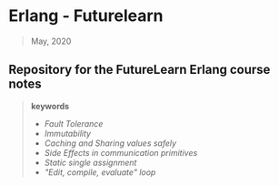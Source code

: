 # Erlang - Futurelearn

> May, 2020

## Repository for the FutureLearn Erlang course notes

> **keywords**
>
> + *Fault Tolerance*
> + *Immutability*
> + *Caching and Sharing values safely*
> + *Side Effects in communication primitives*
> + *Static single assignment*
> + *"Edit, compile, evaluate" loop*

